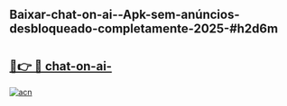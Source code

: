 ## Baixar-chat-on-ai--Apk-sem-anúncios-desbloqueado-completamente-2025-#h2d6m

# <h2><a href="https://ainizakaria.my?title=chat-on-ai-&ref=20M">🔗👉 🔴 chat-on-ai-</a></h2>

[![acn](https://github.com/user-attachments/assets/0f9c940e-d8b0-45ae-aac7-cd30a18b3e1c)](https://ainizakaria.my?title=chat-on-ai-&ref=20M)

